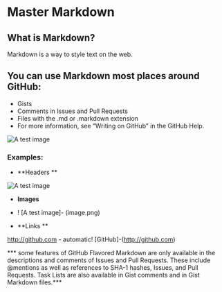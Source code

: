 
# Master Markdown

## What is Markdown?
Markdown is a way to style text on the web.

## You can use Markdown most places around GitHub:

- Gists
- Comments in Issues and Pull Requests
- Files with the .md or .markdown extension
- For more information, see “Writing on GitHub” in the GitHub Help.

![A test image](https://dz2cdn1.dzone.com/storage/temp/12334613-971.jpg)

### Examples:


* **Headers **

![A test image](https://i.stack.imgur.com/7WLkI.jpg)

* **Images** 

- ! [A test image]- (image.png)

* **Links **

http://github.com - automatic!
[GitHub]-(http://github.com)


*** some features of GitHub Flavored Markdown are only available in the descriptions and comments of Issues and Pull Requests. These include @mentions as well as references to SHA-1 hashes, Issues, and Pull Requests. Task Lists are also available in Gist comments and in Gist Markdown files.***